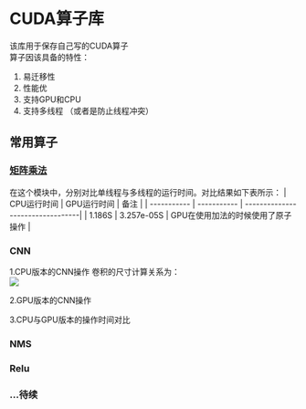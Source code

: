# CUDA算子库
该库用于保存自己写的CUDA算子 \
算子因该具备的特性： 
1. 易迁移性
2. 性能优
3. 支持GPU和CPU
4. 支持多线程 （或者是防止线程冲突）
   

## 常用算子

### [矩阵乘法](https://github.com/WuZhongQing/CUDA/tree/main/%E7%9F%A9%E9%98%B5%E4%B9%98%E6%B3%95%E5%AE%9E%E9%AA%8C)
在这个模块中，分别对比单线程与多线程的运行时间。对比结果如下表所示：
| CPU运行时间 | GPU运行时间 | 备注                             |
| ----------- | ----------- | ---------------------------------|
|  1.186S     |  3.257e-05S  | GPU在使用加法的时候使用了原子操作  |



### CNN
1.CPU版本的CNN操作
卷积的尺寸计算关系为： \
![](https://latex.codecogs.com/svg.latex?&space;Output=\frac{(Input-Kernal_size&plus;2*Pad)}{Stride}&plus;1)

2.GPU版本的CNN操作

3.CPU与GPU版本的操作时间对比


### NMS

### Relu

### ...待续
